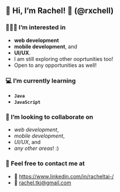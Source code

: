 ## 👋 Hi, I’m Rachel! 🤩 (@rxchell)

### 👩🏻‍💻 I’m interested in 
- **web development**
- **mobile development**, and
- **UI/UX**.
- I am still exploring other ooprtunities too!
- Open to any opportunities as well!

### 💻 I’m currently learning 
- **`Java`** 
- **`JavaScript`**
  
### 💞️ I’m looking to collaborate on 
- _web development_,
- _mobile development_,
- _UI/UX_, and
- _any other areas_! :) 

### 💬 Feel free to contact me at  
- 🔔 https://www.linkedin.com/in/racheltai-/
- 📧 rachel.tkj@gmail.com

<!---
rxchell/rxchell is a ✨ special ✨ repository because its `README.md` (this file) appears on your GitHub profile.
You can click the Preview link to take a look at your changes.
--->

